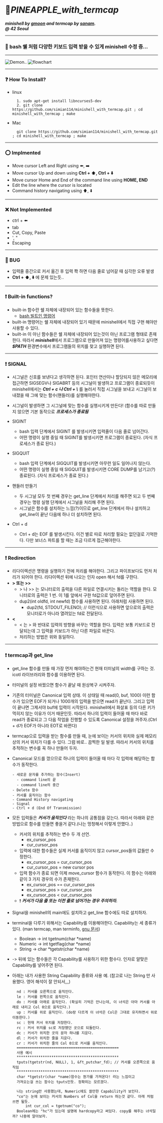 # :pineapple:***PINEAPPLE_with_termcap***
***minishell by [gmoon](https://github.com/moon9ua) and termcap by [sanam](https://github.com/simian114).***<br>
***@ 42 Seoul***

-----
### :punch: bash 쉘 처럼 다양한 키보드 입력 받을 수 있게 minishell 수정 중...

-----
![Demon..](demonstration.gif)
![flowchart](flowchart.png)

-----
### :question: How To Install?
- linux

  ```
    1. sudo apt-get install libncurses5-dev
    2. git clone https://github.com/simian114/minishell_with_termcap.git ; cd minishell_with_termcap ; make
  ```

- Mac

  ```
    git clone https://github.com/simian114/minishell_with_termcap.git ; cd minishell_with_termcap ; make
  ```
-----

### :o:	Implmented
- Move cursor Left and Right using :arrow_left:, :arrow_right:
- Move cursor Up and down using **Ctrl + :arrow_up:, Ctrl + :arrow_down:**
- Move cursor Home and End of the command line using **HOME, END**
- Edit the line where the cursor is located
- Command history navigating using :arrow_up:, :arrow_down:

-----
### :x: Not Implemented
- ctrl + :arrow_left:
- tab
- Cut, Copy, Paste
- ', "
- Escaping

-----
### :bug: BUG
- 입력줄 중간으로 커서 옮긴 후 입력 쫙 하면 다음 줄로 넘어갈 때 심각한 오류 발생
- **Ctrl + :arrow_up:, :arrow_down:** 에 문제 있는듯..

-----
### :heavy_exclamation_mark: Built-in functions?
- built-in 함수란 쉘 자체에 내장되어 있는 함수들을 뜻한다.
  - [bash 빌트인 명령어](https://zetawiki.com/wiki/Bash_%EB%B9%8C%ED%8A%B8%EC%9D%B8_%EB%AA%85%EB%A0%B9%EC%96%B4)
- built-in 명령어는 쉘 자체에 내장되어 있기 때문에 minishell에서 직접 구현 해야만 사용할 수 있다.  
- built-in 이 아닌 함수들은 쉘 자체에 내장되어 있는것이 아닌 프로그램 형태로 존재한다. 따라서 ***minishell***에서 프로그램으로 만들어져 있는 명령어를사용하고 싶다면 ***$PATH*** 환경변수에서 프로그램들의 위치를 찾고 실행하면 된다.  

-----
### :heavy_exclamation_mark: SIGNAL
- 시그널은 신호를 보낸다고 생각하면 된다. 포인터 연산이나 할당되지 않은 메모리에 접근하면 SIGSEGV나 SIGABRT 등의 시그널이 발생하고 프로그램이 종료되듯이 minishell에서는 ***Ctrl + c 나 Ctrl + \\*** 를 눌러서 직접 시그널을 보내고 시그널이 보내졌을 때 그에 맞는 함수(핸들러)를 실행해야한다.  
  
- 시그널이 발생하면 그 시그널에 맞는 함수를 실행시키게 만든다! (함수를 따로 만들지 않으면 기본 동작으로 ***프로세스가 종료됨***  

- SIGINT
  - bash 입력 단계에서 SIGINT 를 발생시키면 입력줄이 다음 줄로 넘어간다.
  - 어떤 명령이 실행 중일 때 SIGINT를 발생시키면 프로그램이 종료된다. (자식 프로세스가 종료 된다.)  
- SIGQUIT
  - bash 입력 단계에서 SIGQUIT를 발생시키면 아무런 일도 일어나지 않는다.
  - 어떤 명령이 실행 중일 때 SIGQUIT를 발생시키면 CORE DUMP를 남기고(?) 종료된다. (자식 프로세스가 종료 된다.)  

- 핸들러 만들기
  - 두 시그널 모두 첫 번째 경우는 get_line 단계에서 처리를 해주면 되고 두 번째 경우는 명령 실행 단계에서 시그널을 처리해 주면 된다.  
  - 시그널은 함수를 설치하는 느낌(?)이므로 get_line 단계에서 하나 설치하고 get_line이 끝난 다음에 하나 더 설치하면 된다.  
  
- Ctrl + d
  - Ctrl + d는 EOF 를 발생시킨다. 이건 별로 따로 처리할 필요는 없던걸로 기억한다. 다만 보너스 파트를 할 때는 조금 다르게 접근해야한다.
-----
### :heavy_exclamation_mark: Redirection
- 리다이렉션은 명령을 실행하기 전에 처리를 해야한다. 그리고 파이프보다도 먼저 처리가 되어야 한다. 리다이렉션 뒤에 나오는 인자 open 해서 fd를 구한다.  
- **\> 또는 >>**
  - \> 나 >> 는 모니터로의 출력을 다른 파일로 연결시키는 돌리는 역할을 한다. 모니터로의 출력은 1 번. 이 1를 앞에서 구한 fd값으로 덮어주면 된다.  
  - dup2(int oldfd, int newfd) 함수를 사용하면 된다. 아래처럼 사용하면 된다.
    - dup2(fd, STDOUT_FILENO); // 이런식으로 사용하면 앞으로의 출력은 모니터로가 아니라 열려있는 fd로 전달된다.
- **<**
  - < 는 > 와 반대로 입력의 방향을 바꾸는 역할을 한다. 입력은 보통 키보드로 전달되는데 그 입력을 키보드가 아닌 다른 파일로 바꾼다.
  - 처리하는 방법은 위와 동일하다.
-----
### :heavy_exclamation_mark: termcap과 get_line
- get_line 함수를 만들 때 가장 먼저 해야하는건 현재 터미널의 width를 구하는 것. icotl 라이브러리와 함수를 이용하면 된다.  

- 터미널의 설정 바꿨으면 함수가 끝날 때 원상복구 시켜주자.  

- 기존의 터미널은 Canonical 입력 상태. 이 상태일 때 read(0, buf, 1000) 이런 함수가 있으면 EOF가 되거나 1000개의 입력을 받으면
read가 끝난다. 그리고 입력이 끝나면 그제서야 buf에 입력이 시작된다. minishell에서 화살표 등의 다른 키가 먹히지 않는 이유가 이거 때문인듯.
따라서 하나의 입력이 들어올 때 마다 바로 read가 종료되고 그 다음 작업을 진행할 수 있도록 Canonical 설정을 꺼주자.(Ctrl + d가 EOF가 아니라 EOT로 바뀐다)  

- termcap으로 입력을 받는 함수를 만들 때, 눈에 보이는 커서의 위치와 실제 메모리 상의 커서 위치가 다를 수 있다.
그럼 바로.. 끔찍한 일 발생. 따라서 커서의 위치를 추적하는 변수를 꼭 하나 만들어 두자.  

- Canonical 모드를 껐으므로 하나의 입력이 들어올 때 마다 각 입력에 해당하는 함수가 동작한다.  
  ```
  - 새로운 문자를 추가하는 함수(Insert)
    - command line의 끝
    - command line의 중간
  - Delete 함수
  - 커서를 움직이는 함수
  - Command History navigating
  - Signal
  - Ctrl + d (End Of Transmission)
  ```  
  
- 모든 입력들은 ***커서가 움직인다*** 라는 하나의 공통점을 갖는다. 따라서 아래와 같은 방법으로 함수를 만들면 좋을거 같다.(나는 멍청해서 이렇게 안했다..)
  - 커서의 위치를 추적하는 변수 두 개 선언.
    - ex_cursor_pos
    - cur_cursor_pos
  - 입력에 대한 함수들은 실제 커서를 움직이지 않고 cursor_pos들의 값들만 수정한다.
    - ex_cursor_pos = cur_cursor_pos
    - cur_cursor_pos = new cursor pos
  - 입력 함수가 종료 되면 이제 move_cursor 함수가 동작한다. 이 함수는 아래와 같이 3 가지 경우의 수가 존재한다.
    - ex_cursor_pos == cur_cursor_pos
    - ex_cursor_pos > cur_cursor_pos
    - ex_cursor_pos < cur_cursor_pos
  - :heavy_exclamation_mark: ***커서가 다음 줄 또는 이전 줄로 넘어가는 경우 주의하자.***  

- Signal을 minishell의 main에도 설치하고 get_line 함수에도 따로 설치하자.  

- terminal을 다루기 위해서는 Capability를 이용해야한다. Capability는 세 종류가 있다. (man termcap, man terminfo, [gnu 문서](https://www.gnu.org/software/termutils/manual/termcap-1.3/html_node/termcap_5.html))
  - Boolean   -> int tgetnum(char \*name)
  - Numeric   -> int tgetflag(char \*name)
  - String    -> char \*tgetstr(char \*name)
- -> 뒤에 있는 함수들은 각 Capability를 사용하기 위한 함수다. 인자로 알맞은 Capability를 넣어주면 된다.  

- 아래는 내가 사용한 String Capability 종류와 사용 예. (참고로 나는 String 만 사용했다. 영어 해석이 잘 안되서,,,)
  ```    
    nd : 커서를 오른쪽으로 움직인다.
    le : 커서를 왼쪽으로 움직인다.
    do : 커서를 아래로 움직인다. (확실히 기억은 안나는데, 이 녀석은 아마 커서를 아래로 내리고 Col 0으로 움직인다.)
    up : 커서를 위로 움직인다. (do랑 다르게 이 녀석은 Col은 그대로 유지하면서 위로 이동한다.)
    sc : 현재 커서 위치를 저장한다.
    rc : 커서 위치를 sc로 저장했던 곳으로 되돌린다.
    dc : 커서가 위치한 곳의 문자 하나를 지운다.
    dl : 커서가 위치한 줄을 지운다.
    cr : 커서가 위치한 줄의 Col 0으로 커서를 움직인다.
    ===============================================
    사용 예시
    ***********************************************
    tputs(tgetstr(nd, NULL), 1, &ft_putchar_fd); // 커서를 오른쪽으로 움직임
    ***********************************************
    char *tgetstr(char *name)함수는 뭔가를 가져온다! 라는 느낌이고
    가져오는걸 쓰는 함수는 tputs인듯. 정확히는 모르겠다.
    
    나는 string만 사용했는데, Numeric에도 쓸만한 Capability가 보인다.
    "co"는 눈에 보이는 커서의 Numbers of Col을 return 하는것 같다. 아래 처럼 쓰면 될듯.
        int cur_col = tgetnum("co");
    Boolean에는 "hc"가 있는데 설명에 hardcopy라고 써있다. copy를 해주는 녀석일까? 나중에 알아보자.
  ```
